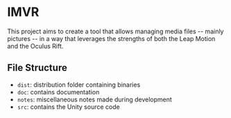 # IMVR

This project aims to create a tool that allows managing media files -- mainly pictures -- in a way that leverages the strengths of both the Leap Motion and the Oculus Rift.

## File Structure

- `dist`: distribution folder containing binaries
- `doc`: contains documentation
- `notes`: miscellaneous notes made during development
- `src`: contains the Unity source code

